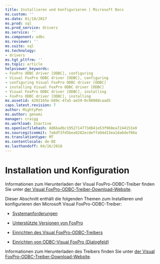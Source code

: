 ```yaml
---
title: Installieren und konfigurieren | Microsoft Docs
ms.custom: ''
ms.date: 01/19/2017
ms.prod: sql
ms.prod_service: drivers
ms.service: ''
ms.component: odbc
ms.reviewer: ''
ms.suite: sql
ms.technology:
- drivers
ms.tgt_pltfrm: ''
ms.topic: article
helpviewer_keywords:
- FoxPro ODBC driver [ODBC], configuring
- Visual FoxPro ODBC driver [ODBC], configuring
- configuring Visual FoxPro ODBC driver [ODBC]
- installing Visual FoxPro ODBC driver [ODBC]
- Visual FoxPro ODBC driver [ODBC], installing
- FoxPro ODBC driver [ODBC], installing
ms.assetid: 4202165e-b89c-47a5-ae59-0c98988caad5
caps.latest.revision: 7
author: MightyPen
ms.author: genemi
manager: craigg
ms.workload: Inactive
ms.openlocfilehash: 8d6badbc1952714773d841e53f960ea7244153a9
ms.sourcegitcommit: 7a6df3fd5bea9282ecdeffa94d13ea1da6def80a
ms.translationtype: MT
ms.contentlocale: de-DE
ms.lasthandoff: 04/16/2018
---
```

# <a name="installing-and-configuring"></a>Installation und Konfiguration
Informationen zum Herunterladen der Visual FoxPro-ODBC-Treiber finden Sie unter [der Visual FoxPro-ODBC-Treiber-Download-Website](http://go.microsoft.com/fwlink/?LinkId=121318).  
  
 Dieser Abschnitt enthält die folgenden Themen zum Installieren und konfigurieren den Microsoft Visual FoxPro-ODBC-Treiber:  
  
-   [Systemanforderungen](../../odbc/microsoft/system-requirements-visual-foxpro-odbc-driver.md)  
  
-   [Unterstützte Versionen von FoxPro](../../odbc/microsoft/supported-versions-of-foxpro.md)  
  
-   [Einrichten des Visual FoxPro-ODBC-Treibers](../../odbc/microsoft/setting-up-the-visual-foxpro-odbc-driver.md)  
  
-   [Einrichten von ODBC-Visual FoxPro (Dialogfeld)](../../odbc/microsoft/odbc-visual-foxpro-setup-dialog-box.md)  
  
 Informationen zum Herunterladen des Treibers finden Sie unter [der Visual FoxPro-ODBC-Treiber-Download-Website](http://go.microsoft.com/fwlink/?LinkId=121318).
